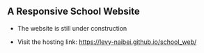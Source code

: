 ## A Responsive School Website

* The website is still under construction

* Visit the hosting link: https://levy-naibei.github.io/school_web/
